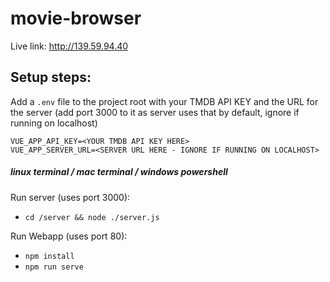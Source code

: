 # movie-browser

Live link: http://139.59.94.40

## Setup steps:

Add a `.env` file to the project root with your TMDB API KEY
and the URL for the server (add port 3000 to it as server uses that by default, ignore if running on localhost)
```
VUE_APP_API_KEY=<YOUR TMDB API KEY HERE>
VUE_APP_SERVER_URL=<SERVER URL HERE - IGNORE IF RUNNING ON LOCALHOST>
```
##### linux terminal / mac terminal / windows powershell
Run server (uses port 3000):
  - `cd /server && node ./server.js` 
 
Run Webapp (uses port 80):
 - `npm install`
 - `npm run serve`